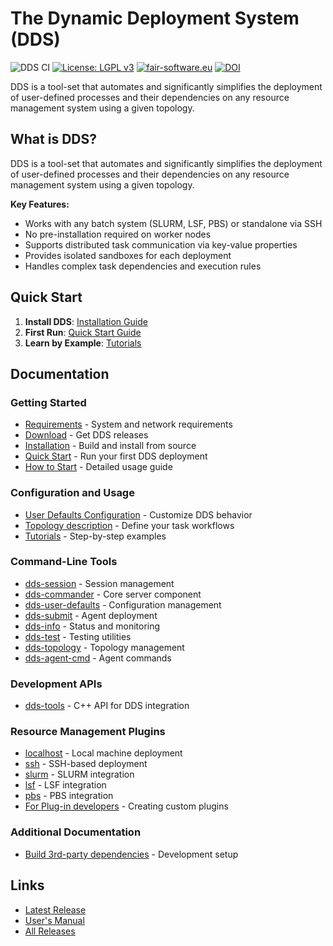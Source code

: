 # The Dynamic Deployment System (DDS)

![DDS CI](https://github.com/FairRootGroup/DDS/actions/workflows/master.yaml/badge.svg)
[![License: LGPL v3](https://img.shields.io/badge/License-LGPL_v3-blue.svg)](https://www.gnu.org/licenses/lgpl-3.0)
[![fair-software.eu](https://img.shields.io/badge/fair--software.eu-%E2%97%8F%20%20%E2%97%8F%20%20%E2%97%8B%20%20%E2%97%8F%20%20%E2%97%8B-orange)](https://fair-software.eu)
[![DOI](https://zenodo.org/badge/16586922.svg)](https://zenodo.org/badge/latestdoi/16586922)

DDS is a tool-set that automates and significantly simplifies the deployment of user-defined processes and their dependencies on any resource management system using a given topology.

## What is DDS?

DDS is a tool-set that automates and significantly simplifies the deployment of user-defined processes and their dependencies on any resource management system using a given topology.

**Key Features:**

* Works with any batch system (SLURM, LSF, PBS) or standalone via SSH
* No pre-installation required on worker nodes
* Supports distributed task communication via key-value properties
* Provides isolated sandboxes for each deployment
* Handles complex task dependencies and execution rules

## Quick Start

1. **Install DDS**: [Installation Guide](./docs/install.md)
2. **First Run**: [Quick Start Guide](./docs/quick-start.md)
3. **Learn by Example**: [Tutorials](./docs/tutorials.md)

## Documentation

### Getting Started

* [Requirements](./docs/requirements.md) - System and network requirements
* [Download](./docs/download.md) - Get DDS releases
* [Installation](./docs/install.md) - Build and install from source
* [Quick Start](./docs/quick-start.md) - Run your first DDS deployment
* [How to Start](./docs/how-to-start.md) - Detailed usage guide

### Configuration and Usage

* [User Defaults Configuration](./docs/user-defaults-configuration.md) - Customize DDS behavior
* [Topology description](./dds-topology-lib/README.md) - Define your task workflows  
* [Tutorials](./docs/tutorials.md) - Step-by-step examples

### Command-Line Tools

* [dds-session](dds-session/README.md) - Session management
* [dds-commander](dds-commander/README.md) - Core server component
* [dds-user-defaults](dds-user-defaults/README.md) - Configuration management
* [dds-submit](dds-submit/README.md) - Agent deployment
* [dds-info](dds-info/README.md) - Status and monitoring
* [dds-test](dds-test/README.md) - Testing utilities
* [dds-topology](dds-topology/README.md) - Topology management
* [dds-agent-cmd](dds-agent-cmd/README.md) - Agent commands

### Development APIs

* [dds-tools](./dds-tools-lib/README.md) - C++ API for DDS integration

### Resource Management Plugins

* [localhost](./plugins/dds-submit-localhost/README.md) - Local machine deployment
* [ssh](./plugins/dds-submit-ssh/README.md) - SSH-based deployment
* [slurm](./plugins/dds-submit-slurm/README.md) - SLURM integration
* [lsf](./plugins/dds-submit-lsf/README.md) - LSF integration
* [pbs](./plugins/dds-submit-pbs/README.md) - PBS integration
* [For Plug-in developers](./plugins/README.md#for-plug-in-developers) - Creating custom plugins

### Additional Documentation

* [Build 3rd-party dependencies](./docs/3rd-party.md) - Development setup

## Links

* [Latest Release](https://github.com/FairRootGroup/DDS/releases/latest)
* [User's Manual](https://github.com/FairRootGroup/DDS/blob/master/docs/)
* [All Releases](https://github.com/FairRootGroup/DDS/releases)
